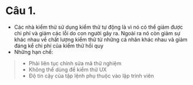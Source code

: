 # Câu 1. 
- Các nhà kiểm thử sử dụng kiểm thử tự động là vì nó có thể giảm được chi phí và giảm các lỗi do con người gây ra. Ngoài ra nó còn giảm sự khác nhau về chất lượng kiểm thử từ những cá nhân khác nhau và giảm đáng kể chi phí của kiểm thử hồi quy
- Những hạn chế:
 >-  Phải liên tục chỉnh sửa mã thử nghiệm
 > - Không thể dùng để kiểm thử UX
 > - Độ tin cậy của tập lệnh phụ thuộc vào lập trình viên
